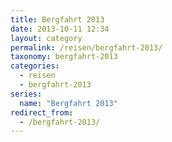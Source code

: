 ```yaml
---
title: Bergfahrt 2013
date: 2013-10-11 12:34
layout: category
permalink: /reisen/bergfahrt-2013/
taxonomy: bergfahrt-2013
categories:
  - reisen
  - bergfahrt-2013
series:
  name: "Bergfahrt 2013"
redirect_from:
  - /bergfahrt-2013/
---
```

